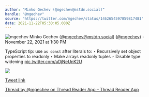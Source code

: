 ```yaml
---
author: "Minko Gechev (@mgechev@mstdn.social)"
handle: "@mgechev"
source: "https://twitter.com/mgechev/status/1462654597059817481"
date: 2021-11-22T05:30:05.000Z
---
```


![mgechev](https://pbs.twimg.com/profile_images/1541061664098947073/kUH07uES_normal.jpg)
Minko Gechev (@mgechev@mstdn.social) ([@mgechev](https://twitter.com/mgechev)) - November 22, 2021 at 1:30 PM

TypeScript tip: use `as const` after literals to:
‣ Recursively set object properties to readonly
‣ Make arrays readonly tuples
‣ Disable type widening [pic.twitter.com/uDjNeUnK2U](https://twitter.com/mgechev/status/1462654597059817481/photo/1)

![](https://pbs.twimg.com/media/FExkmmVXMAUI7AN.jpg)

[Tweet link](https://twitter.com/mgechev/status/1462654597059817481)

[Thread by @mgechev on Thread Reader App – Thread Reader App](https://threadreaderapp.com/thread/1462654597059817481.html)
